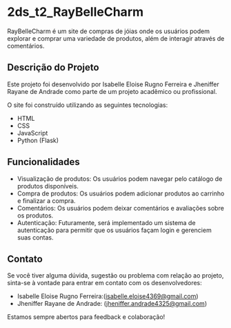 # 2ds_t2_RayBelleCharm

RayBelleCharm é um site de compras de jóias onde os usuários podem explorar e comprar uma variedade de produtos, além de interagir através de comentários.

## Descrição do Projeto

Este projeto foi desenvolvido por Isabelle Eloise Rugno Ferreira e Jheniffer Rayane de Andrade como parte de um projeto acadêmico ou profissional.

O site foi construído utilizando as seguintes tecnologias:

- HTML
- CSS
- JavaScript
- Python (Flask)

## Funcionalidades

- Visualização de produtos: Os usuários podem navegar pelo catálogo de produtos disponíveis.
- Compra de produtos: Os usuários podem adicionar produtos ao carrinho e finalizar a compra.
- Comentários: Os usuários podem deixar comentários e avaliações sobre os produtos.
- Autenticação: Futuramente, será implementado um sistema de autenticação para permitir que os usuários façam login e gerenciem suas contas.


## Contato

Se você tiver alguma dúvida, sugestão ou problema com relação ao projeto, sinta-se à vontade para entrar em contato com os desenvolvedores:

- Isabelle Eloise Rugno Ferreira:(isabelle.eloise4369@gmail.com)
- Jheniffer Rayane de Andrade: (jheniffer.andrade4325@gmail.com)

Estamos sempre abertos para feedback e colaboração!
